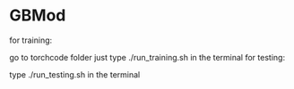 # GBMod

for training:

go to torchcode folder
just type ./run_training.sh in the terminal
for testing:

type ./run_testing.sh in the terminal
